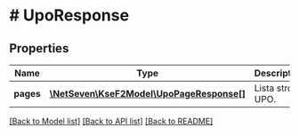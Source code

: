 # # UpoResponse

## Properties

Name | Type | Description | Notes
------------ | ------------- | ------------- | -------------
**pages** | [**\NetSeven\KseF2Model\UpoPageResponse[]**](UpoPageResponse.md) | Lista stron UPO. |

[[Back to Model list]](../../README.md#models) [[Back to API list]](../../README.md#endpoints) [[Back to README]](../../README.md)

